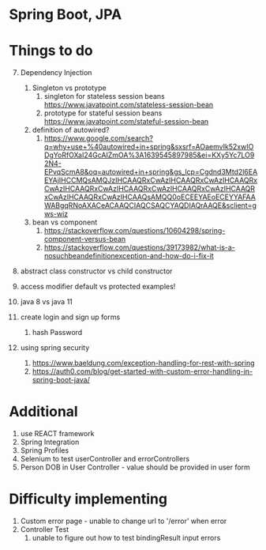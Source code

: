 # Spring Boot, JPA

# Things to do

7. Dependency Injection
   1. Singleton vs prototype
      1. singleton for stateless session beans https://www.javatpoint.com/stateless-session-bean
      2. prototype for stateful session beans https://www.javatpoint.com/stateful-session-bean
   2. definition of autowired?
      1. https://www.google.com/search?q=why+use+%40autowired+in+spring&sxsrf=AOaemvIk52xwIODgYoRfOXaI24GcAIZmOA%3A1639545897985&ei=KXy5Yc7LO92N4-EPvqScmA8&oq=autowired+in+spring&gs_lcp=Cgdnd3Mtd2l6EAEYAjIHCCMQsAMQJzIHCAAQRxCwAzIHCAAQRxCwAzIHCAAQRxCwAzIHCAAQRxCwAzIHCAAQRxCwAzIHCAAQRxCwAzIHCAAQRxCwAzIHCAAQRxCwAzIHCAAQsAMQQ0oECEEYAEoECEYYAFAAWABgqRNoAXACeACAAQCIAQCSAQCYAQDIAQrAAQE&sclient=gws-wiz
   3. bean vs component
      1. https://stackoverflow.com/questions/10604298/spring-component-versus-bean
      2. https://stackoverflow.com/questions/39173982/what-is-a-nosuchbeandefinitionexception-and-how-do-i-fix-it

9. abstract class constructor vs child constructor
10. access modifier default vs protected examples!
11. java 8 vs java 11

12. create login and sign up forms
    1. hash Password

13. using spring security 
    1. https://www.baeldung.com/exception-handling-for-rest-with-spring
    2. https://auth0.com/blog/get-started-with-custom-error-handling-in-spring-boot-java/
   
   
# Additional
1. use REACT framework
2. Spring Integration 
3. Spring Profiles
4. Selenium to test userController and errorControllers
5. Person DOB in User Controller - value should be provided in user form

# Difficulty implementing
1. Custom error page - unable to change url to '/error' when error
2. Controller Test
   1. unable to figure out how to test bindingResult input errors
   
